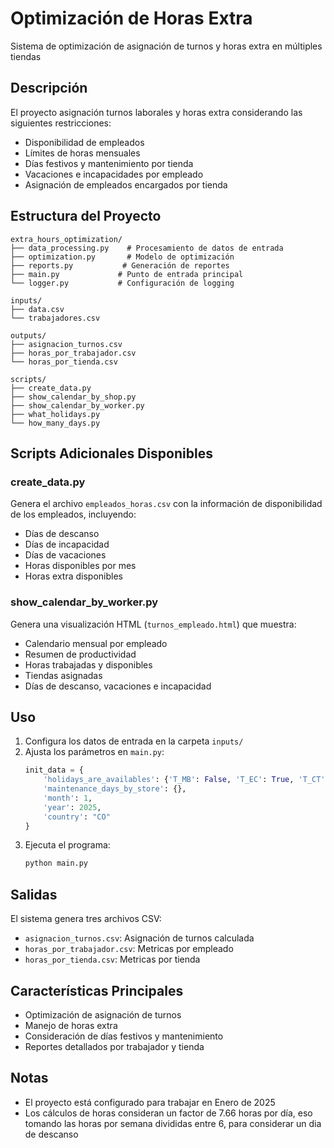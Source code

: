 # Optimización de Horas Extra

Sistema de optimización de asignación de turnos y horas extra en múltiples tiendas

## Descripción

El proyecto asignación turnos laborales y horas extra considerando las siguientes restricciones:

- Disponibilidad de empleados
- Límites de horas mensuales
- Días festivos y mantenimiento por tienda
- Vacaciones e incapacidades por empleado
- Asignación de empleados encargados por tienda

## Estructura del Proyecto

```
extra_hours_optimization/
├── data_processing.py    # Procesamiento de datos de entrada
├── optimization.py       # Modelo de optimización
├── reports.py           # Generación de reportes
├── main.py             # Punto de entrada principal
└── logger.py           # Configuración de logging

inputs/
├── data.csv
└── trabajadores.csv

outputs/
├── asignacion_turnos.csv
├── horas_por_trabajador.csv
└── horas_por_tienda.csv

scripts/
├── create_data.py
├── show_calendar_by_shop.py
├── show_calendar_by_worker.py
├── what_holidays.py
└── how_many_days.py

```

## Scripts Adicionales Disponibles

### create_data.py

Genera el archivo `empleados_horas.csv` con la información de disponibilidad de los empleados, incluyendo:

- Días de descanso
- Días de incapacidad
- Días de vacaciones
- Horas disponibles por mes
- Horas extra disponibles

### show_calendar_by_worker.py

Genera una visualización HTML (`turnos_empleado.html`) que muestra:

- Calendario mensual por empleado
- Resumen de productividad
- Horas trabajadas y disponibles
- Tiendas asignadas
- Días de descanso, vacaciones e incapacidad

## Uso

1. Configura los datos de entrada en la carpeta `inputs/`
2. Ajusta los parámetros en `main.py`:
   ```python
   init_data = {
       'holidays_are_availables': {'T_MB': False, 'T_EC': True, 'T_CT': True},
       'maintenance_days_by_store': {},
       'month': 1,
       'year': 2025,
       'country': "CO"
   }
   ```
3. Ejecuta el programa:
   ```bash
   python main.py
   ```

## Salidas

El sistema genera tres archivos CSV:

- `asignacion_turnos.csv`: Asignación de turnos calculada
- `horas_por_trabajador.csv`: Metricas por empleado
- `horas_por_tienda.csv`: Metricas por tienda

## Características Principales

- Optimización de asignación de turnos
- Manejo de horas extra
- Consideración de días festivos y mantenimiento
- Reportes detallados por trabajador y tienda

## Notas

- El proyecto está configurado para trabajar en Enero de 2025
- Los cálculos de horas consideran un factor de 7.66 horas por día, eso tomando las horas por semana divididas entre 6, para considerar un dia de descanso

